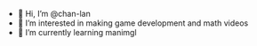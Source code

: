 - 👋 Hi, I’m @chan-lan
- 👀 I’m interested in making game development and math videos
- 🌱 I’m currently learning manimgl 
